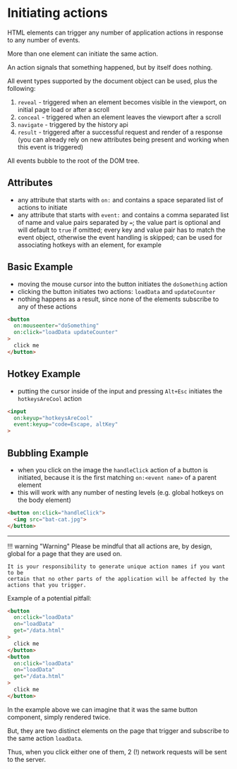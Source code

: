 # Initiating actions

HTML elements can trigger any number of application actions in response to any
number of events.

More than one element can initiate the same action.

An action signals that something happened, but by itself does nothing.

All event types supported by the document object can be used, plus the
following:

1. `reveal` - triggered when an element becomes visible in the viewport, on
   initial page load or after a scroll
1. `conceal` - triggered when an element leaves the viewport after a scroll
1. `navigate` - triggered by the history api
1. `result` - triggered after a successful request and render of a response (you
   can already rely on new attributes being present and working when this event
   is triggered)

All events bubble to the root of the DOM tree.

## Attributes

- any attribute that starts with `on:` and contains a space separated list of
  actions to initiate
- any attribute that starts with `event:` and contains a comma separated list
  of name and value pairs separated by `=`; the value part is optional and will
  default to `true` if omitted; every key and value pair has to match the event
  object, otherwise the event handling is skipped; can be used for associating
  hotkeys with an element, for example

## Basic Example

- moving the mouse cursor into the button initiates the `doSomething` action
- clicking the button initiates two actions: `loadData` and `updateCounter`
- nothing happens as a result, since none of the elements subscribe to any
  of these actions

```html
<button
  on:mouseenter="doSomething"
  on:click="loadData updateCounter"
>
  click me
</button>
```

## Hotkey Example

- putting the cursor inside of the input and pressing `Alt+Esc` initiates the
  `hotkeysAreCool` action

```html
<input
  on:keyup="hotkeysAreCool"
  event:keyup="code=Escape, altKey"
>
```

## Bubbling Example

- when you click on the image the `handleClick` action of a button is initiated,
  because it is the first matching `on:<event name>` of a parent element
- this will work with any number of nesting levels (e.g. global hotkeys on the
  body element)

```html
<button on:click="handleClick">
  <img src="bat-cat.jpg">
</button>
```

--------------------------------------------------------------------------------

!!! warning "Warning"
    Please be mindful that all actions are, by design, global for a page that
    they are used on.

    It is your responsibility to generate unique action names if you want to be
    certain that no other parts of the application will be affected by the
    actions that you trigger.

Example of a potential pitfall:

```html
<button
  on:click="loadData"
  on="loadData"
  get="/data.html"
>
  click me
</button>
<button
  on:click="loadData"
  on="loadData"
  get="/data.html"
>
  click me
</button>
```

In the example above we can imagine that it was the same button component,
simply rendered twice.

But, they are two distinct elements on the page that trigger and subscribe to
the same action `loadData`.

Thus, when you click either one of them, 2 (!) network requests will be sent to
the server.
